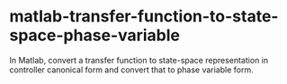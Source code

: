 # matlab-transfer-function-to-state-space-phase-variable
In Matlab, convert a transfer function to state-space representation in controller canonical form and convert that to phase variable form.
